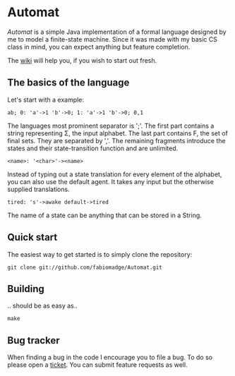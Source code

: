 # Automat

*Automat* is a simple Java implementation of a formal language designed by me to model a finite-state machine. Since it was made with my basic CS class in mind, you can expect anything but feature completion.

The [wiki](https://www.github.com/fabiomadge/Automat/wiki) will help you, if you wish to start out fresh.

## The basics of the language

Let's start with a example:

	ab; 0: 'a'->1 'b'->0; 1: 'a'->1 'b'->0; 0,1

The languages most prominent separator is ';'.
The first part contains a string representing Σ, the input alphabet.
The last part contains F, the set of final sets. They are separated by ','.
The remaining fragments introduce the states and their state-transition function and are unlimited.

	<name>: '<char>'-><name>

Instead of typing out a state translation for every element of the alphabet, you can also use the default agent. It takes any input but the otherwise supplied translations.

	tired: 's'->awake default->tired
	
The name of a state can be anything that can be stored in a String.

## Quick start

The easiest way to get started is to simply clone the repository:

	git clone git://github.com/fabiomadge/Automat.git

## Building

.. should be as easy as..

	make

## Bug tracker

When finding a bug in the code I encourage you to file a bug. To do so please open a [ticket](https://github.com/fabiomadge/Automat/issues). You can submit feature requests as well.
